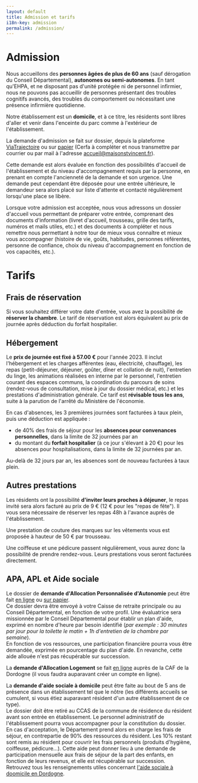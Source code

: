 ```yaml
---
layout: default
title: Admission et tarifs
i18n-key: admission
permalink: /admission/
---
```


# Admission

Nous accueillons des **personnes âgées de plus de 60 ans** (sauf dérogation du Conseil Départemental), **autonomes ou semi-autonomes**. En tant qu'EHPA, et ne disposant pas d'unité protégée ni de personnel infirmier, nous ne pouvons pas accueillir de personnes présentant des troubles cognitifs avancés, des troubles du comportement ou nécessitant une présence infirmière quotidienne.

Notre établissement est un **domicile**, et à ce titre, les résidents sont libres d'aller et venir dans l'enceinte du parc comme à l'extérieur de l'établissement.

La demande d'admission se fait sur dossier, depuis la plateforme <a href="https://trajectoire.sante-ra.fr/Trajectoire/">ViaTrajectoire</a> ou sur <a href="/docs/Dossier_admission.pdf" download>papier</a> (Cerfa à compléter et nous transmettre par courrier ou par mail à l'adresse accueil@maisonstvincent.fr). 

Cette demande est alors évaluée en fonction des possibilités d'accueil de l'établissement et du niveau d'accompagnement requis par la personne, en prenant en compte l'ancienneté de la demande et son urgence. Une demande peut cependant être déposée pour une entrée ultérieure, le demandeur sera alors placé sur liste d'attente et contacté régulièrement lorsqu'une place se libère.

Lorsque votre admission est acceptée, nous vous adressons un dossier d'accueil vous permettant de préparer votre entrée, comprenant des documents d'information (livret d'accueil, trousseau, grille des tarifs, numéros et mails utiles, etc.) et des documents à compléter et nous remettre nous permettant à notre tour de mieux vous connaître et mieux vous accompagner (histoire de vie, goûts, habitudes, personnes référentes, personne de confiance, choix du niveau d'accompagnement en fonction de vos capacités, etc.). 

<!-- Télécharger notre documentation d'admission ? Tous les papiers qu'on donne aux résidents avant entrée ? -->

# Tarifs

## Frais de réservation

Si vous souhaitez différer votre date d'entrée, vous avez la possibilité de **réserver la chambre**. Le tarif de réservation est alors équivalent au prix de journée après déduction du forfait hospitalier.

## Hébergement

Le **prix de journée est fixé à 57.00 €** pour l'année 2023. Il inclut l'hébergement et les charges afférentes (eau, électricité, chauffage), les repas (petit-déjeuner, déjeuner, goûter, dîner et collation de nuit), l'entretien du linge, les animations réalisées en interne par le personnel, l'entretien courant des espaces communs, la coordination du parcours de soins (rendez-vous de consultation, mise à jour du dossier médical, etc.) et les prestations d'administration générale.
Ce tarif est **révisable tous les ans**, suite à la parution de l'arrêté du Ministère de l'économie.

En cas d'absences, les 3 premières journées sont facturées à taux plein, puis une déduction est appliquée : 
- de 40% des frais de séjour pour les **absences pour convenances personnelles**, dans la limite de 32 journées par an
- du montant du **forfait hospitalier** (à ce jour s'élevant à 20 €) pour les absences pour hospitalisations, dans la limite de 32 journées par an. 

Au-delà de 32 jours par an, les absences sont de nouveau facturées à taux plein. 

## Autres prestations

Les résidents ont la possibilité **d'inviter leurs proches à déjeuner**, le repas invité sera alors facturé au prix de 9 € (12 € pour les "repas de fête").
Il vous sera nécessaire de réserver les repas 48h à l'avance auprès de l'établissement.

Une prestation de couture des marques sur les vêtements vous est proposée à hauteur de 50 € par trousseau. 

Une coiffeuse et une pédicure passent régulièrement, vous aurez donc la possibilité de prendre rendez-vous. Leurs prestations vous seront facturées directement.

## APA, APL et Aide sociale

Le dossier de **demande d'Allocation Personnalisée d'Autonomie** peut être fait <a href="https://demarches.dordogne.fr/guides-des-aides/dgasp/social-dde-apa/"> en ligne</a>  ou <a href="/docs/Dossier_admission.pdf" download>sur papier</a>.  
Ce dossier devra être envoyé à votre Caisse de retraite principale ou au Conseil Départemental, en fonction de votre profil. Une évaluatrice sera missionnée par le Conseil Départemental pour établir un plan d'aide, exprimé en nombre d'heure par besoin identifié (*par exemple : 30 minutes par jour pour la toilette le matin + 1h d'entretien de la chambre par semaine*).  
En fonction de vos ressources, une participation financière pourra vous être demandée, exprimée en pourcentage du plan d'aide. En revanche, cette aide allouée n'est pas récupérable sur succession.

La **demande d'Allocation Logement** se fait <a href="https://connect.caf.fr/connexionappli/dist/?forceReload=20211220&contexteAppel=caffr&urlredirect=%2Fwps%2Fmyportal%2Fcaffr%2Fmoncompte%2Ftableaudebord#/login"> en ligne</a> auprès de la CAF de la Dordogne (il vous faudra auparavant créer un compte en ligne).

La **demande d'aide sociale à domicile** peut être faite au bout de 5 ans de présence dans un établissement tel que le nôtre (les différents accueils se cumulent, si vous étiez auparavant résident d'un autre établissement de ce type).  
Le dossier doit être retiré au CCAS de la commune de résidence du résident avant son entrée en établissement. Le personnel administratif de l'établissement pourra vous accompagner pour la constitution du dossier.      
En cas d'acceptation, le Département prend alors en charge les frais de séjour, en contrepartie de 90% des ressources du résident. Les 10% restant sont remis au résident pour couvrir les frais personnels (produits d'hygiène, coiffeuse, pédicure...). Cette aide peut donner lieu à une demande de participation mensuelle aux frais de séjour de la part des enfants, en fonction de leurs revenus, et elle est récupérable sur succession.  
Retrouvez tous les renseignements utiles concernant <a href="https://www.dordogne.fr/a-votre-service/handicap/financer-son-hebergement-ou-son-accompagnement">l'aide sociale à doomicile en Dordogne</a>. 

